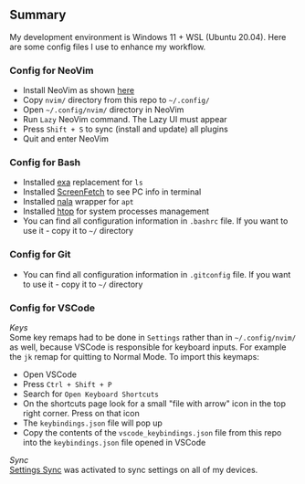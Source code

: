## Summary
My development environment is Windows 11 + WSL (Ubuntu 20.04). Here are some config files I use to enhance my workflow.

### Config for NeoVim
- Install NeoVim as shown [here](https://github.com/neovim/neovim/wiki/Installing-Neovim#debian)
- Copy `nvim/` directory from this repo to `~/.config/`
- Open `~/.config/nvim/` directory in NeoVim
- Run `Lazy` NeoVim command. The Lazy UI must appear
- Press `Shift + S` to sync (install and update) all plugins
- Quit and enter NeoVim

### Config for Bash
- Installed [exa](https://github.com/ogham/exa) replacement for `ls`
- Installed [ScreenFetch](https://github.com/KittyKatt/screenFetch) to see PC info in terminal
- Installed [nala](https://github.com/volitank/nala) wrapper for `apt`
- Installed [htop](https://github.com/htop-dev/htop) for system processes management
- You can find all configuration information in `.bashrc` file. If you want to use it - copy it to `~/` directory

### Config for Git
- You can find all configuration information in `.gitconfig` file. If you want to use it - copy it to `~/` directory

### Config for VSCode 

*Keys*  
Some key remaps had to be done in `Settings` rather than in `~/.config/nvim/` as well, because VSCode is 
responsible for keyboard inputs. For example the `jk` remap for quitting to Normal Mode. To import this keymaps:
- Open VSCode
- Press `Ctrl + Shift + P`
- Search for `Open Keyboard Shortcuts`
- On the shortcuts page look for a small "file with arrow" icon in the top right corner. Press on that icon
- The `keybindings.json` file will pop up
- Copy the contents of the `vscode_keybindings.json` file from this repo into the `keybindings.json` file opened in VSCode 

*Sync*  
[Settings Sync](https://code.visualstudio.com/docs/editor/settings-sync) was activated to sync settings on all of my devices.  

